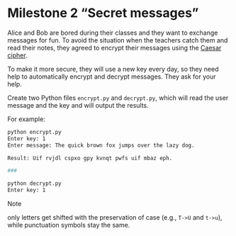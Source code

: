 # Milestone 2 “Secret messages”
Alice and Bob are bored during their classes and they want to exchange messages for fun. To avoid the situation when the teachers catch them and read their notes, they agreed to encrypt their messages using the [Caesar cipher](https://en.wikipedia.org/wiki/Caesar_cipher).

To make it more secure, they will use a new key every day, so they need help to automatically encrypt and decrypt messages. They ask for your help.

Create two Python files `encrypt.py` and `decrypt.py`, which will read the user message and the key and will output the results.

For example:

```bash
python encrypt.py
Enter key: 1
Enter message: The quick brown fox jumps over the lazy dog.

Result: Uif rvjdl cspxo gpy kvnqt pwfs uif mbaz eph.

###

python decrypt.py
Enter key: 1
```
> [!NOTE]
> only letters get shifted with the preservation of case (e.g., `T->U` and `t->u`), while punctuation symbols stay the same.